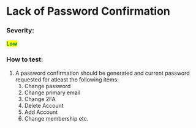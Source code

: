 # Lack of Password Confirmation

### Severity:&#x20;

<mark style="color:green;">**Low**</mark>

### How to test:

1. A password confirmation should be generated and current password requested for atleast the following items:
   1. Change password
   2. Change primary email
   3. Change 2FA
   4. Delete Account
   5. Add Account
   6. Change membership etc.
